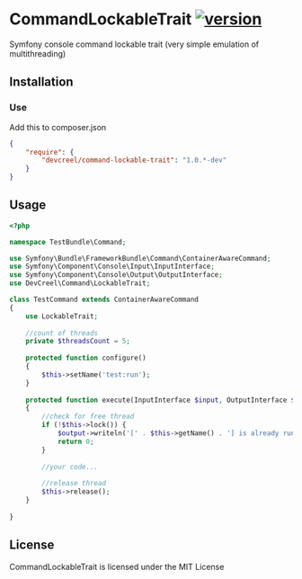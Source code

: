 CommandLockableTrait [![version](http://img.shields.io/badge/release-v1.0.1-brightgreen.svg?style=flat)](https://github.com/DevCreel/MicroBench/archive/master.zip)
======

Symfony console command lockable trait (very simple emulation of multithreading)

Installation
------------

### Use ###

Add this to composer.json

```json
{
    "require": {
        "devcreel/command-lockable-trait": "1.0.*-dev"
    }
}
```

Usage
-----

```php
<?php

namespace TestBundle\Command;

use Symfony\Bundle\FrameworkBundle\Command\ContainerAwareCommand;
use Symfony\Component\Console\Input\InputInterface;
use Symfony\Component\Console\Output\OutputInterface;
use DevCreel\Command\LockableTrait;

class TestCommand extends ContainerAwareCommand
{
    use LockableTrait;
    
    //count of threads
    private $threadsCount = 5;
    
    protected function configure()
    {
        $this->setName('test:run');
    }
    
    protected function execute(InputInterface $input, OutputInterface $output)
    {
        //check for free thread
        if (!$this->lock()) {
            $output->writeln('[' . $this->getName() . '] is already running in another process.');
            return 0;
        }
        
        //your code...
        
        //release thread
        $this->release();
    }
    
}

```

License
-------
CommandLockableTrait is licensed under the MIT License